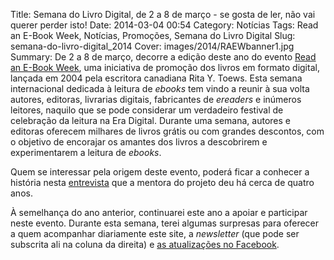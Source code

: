 Title: Semana do Livro Digital, de 2 a 8 de março - se gosta de ler, não vai querer perder isto!
Date: 2014-03-04 00:54
Category: Notícias
Tags: Read an E-Book Week, Notícias, Promoções, Semana do Livro Digital
Slug: semana-do-livro-digital_2014
Cover: images/2014/RAEWbanner1.jpg
Summary: De 2 a 8 de março, decorre a edição deste ano do evento [Read an E-Book Week](http://ebookweek.com), uma iniciativa de promoção dos livros em formato digital, lançada em 2004 pela escritora canadiana Rita Y. Toews. Esta semana internacional dedicada à leitura de *ebooks* tem vindo a reunir à sua volta autores, editoras, livrarias digitais, fabricantes de *ereaders* e inúmeros leitores, naquilo que se pode considerar um verdadeiro festival de celebração da leitura na Era Digital. Durante uma semana, autores e editoras oferecem milhares de livros grátis ou com grandes descontos, com o objetivo de encorajar os amantes dos livros a descobrirem e experimentarem a leitura de *ebooks*.

Quem se interessar pela origem deste evento, poderá ficar a conhecer a história nesta [entrevista](http://www.huffingtonpost.com/mark-coker/the-story-behind-read-an_b_487343.html) que a mentora do projeto deu há cerca de quatro anos.

À semelhança do ano anterior, continuarei este ano a apoiar e participar neste evento. Durante esta semana, terei algumas surpresas para oferecer a quem acompanhar diariamente este site, a *newsletter* (que pode ser subscrita ali na coluna da direita) e [as atualizações no Facebook](http://www.facebook.com/escritorvictordomingos). 










